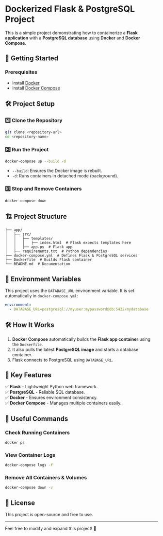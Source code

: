 # Dockerized Flask & PostgreSQL Project

This is a simple project demonstrating how to containerize a **Flask application** with a **PostgreSQL database** using **Docker** and **Docker Compose**.

## 🚀 Getting Started

### Prerequisites
- Install [Docker](https://www.docker.com/get-started)
- Install [Docker Compose](https://docs.docker.com/compose/install/)

## 🛠 Project Setup

### 1️⃣ Clone the Repository
```sh
git clone <repository-url>
cd <repository-name>
```

### 2️⃣ Run the Project
```sh
docker-compose up --build -d
```
- `--build`: Ensures the Docker image is rebuilt.
- `-d`: Runs containers in detached mode (background).

### 3️⃣ Stop and Remove Containers
```sh
docker-compose down
```

## 🏗 Project Structure
```
├── app/
│   ├── src/
│   │   ├── templates/
│   │   │   ├── index.html  # Flask expects templates here
│   │   ├── app.py  # Flask app
│   ├── requirements.txt  # Python dependencies
├── docker-compose.yml  # Defines Flask & PostgreSQL services
├── Dockerfile  # Builds Flask container
└── README.md  # Documentation

```

## 📂 Environment Variables
This project uses the `DATABASE_URL` environment variable. It is set automatically in `docker-compose.yml`:
```yaml
environment:
  - DATABASE_URL=postgresql://myuser:mypassword@db:5432/mydatabase
```

## 🛠 How It Works
1. **Docker Compose** automatically builds the **Flask app container** using the `Dockerfile`.
2. It also pulls the latest **PostgreSQL image** and starts a database container.
3. Flask connects to PostgreSQL using `DATABASE_URL`.

## 🎯 Key Features
✅ **Flask** - Lightweight Python web framework.  
✅ **PostgreSQL** - Reliable SQL database.  
✅ **Docker** - Ensures environment consistency.  
✅ **Docker Compose** - Manages multiple containers easily.  

## 📌 Useful Commands
### Check Running Containers
```sh
docker ps
```
### View Container Logs
```sh
docker-compose logs -f
```
### Remove All Containers & Volumes
```sh
docker-compose down -v
```

## 📜 License
This project is open-source and free to use.

---
Feel free to modify and expand this project! 🚀

